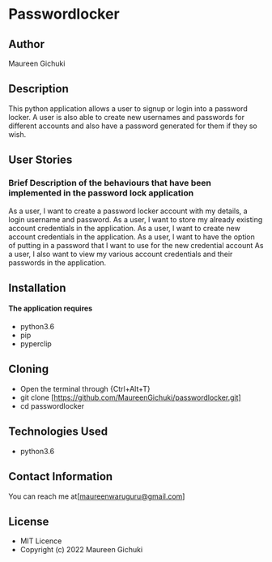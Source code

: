 # Passwordlocker

## Author
Maureen Gichuki

## Description
This python application allows a user to signup or login into a password locker. A
 user is also able to create new usernames and passwords for different accounts and
 also have a password generated for them if they so wish.

## User Stories

### Brief Description of the behaviours that have been implemented in the password lock application 


As a user, I want to create a password locker account with my details, a login username and password.
As a user, I want to store my already existing account credentials in the application.
As a user, I want to create new account credentials in the application. 
As a user, I want to have the option of putting in a password that I want to use for the new credential account
As a user, I also want to view my various account credentials and their passwords in the application.

## Installation
#### The application requires
* python3.6
* pip
* pyperclip

## Cloning
* Open the terminal through {Ctrl+Alt+T}
* git clone [https://github.com/MaureenGichuki/passwordlocker.git]
* cd passwordlocker

## Technologies Used
* python3.6

## Contact Information
You can reach me at[maureenwaruguru@gmail.com]

## License
* MIT Licence
* Copyright (c) 2022 Maureen Gichuki
